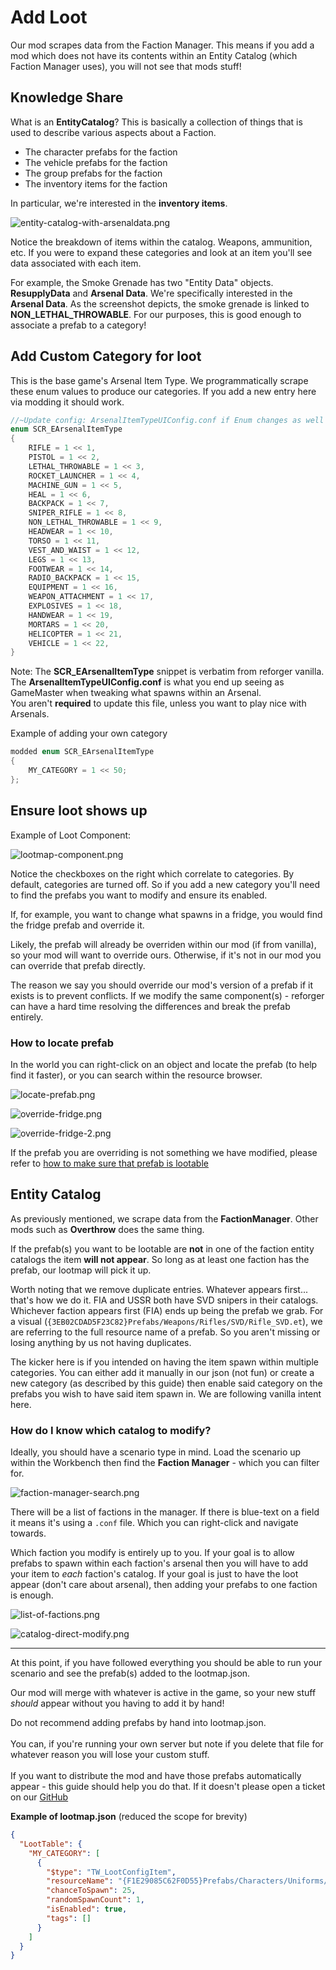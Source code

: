 ﻿# Add Loot

Our mod scrapes data from the Faction Manager. This means if you add a mod which does not have its contents within an Entity Catalog (which Faction Manager uses), 
you will not see that mods stuff!

## Knowledge Share

What is an **EntityCatalog**? This is basically a collection of things that is used to describe various aspects about a Faction. 

- The character prefabs for the faction
- The vehicle prefabs for the faction
- The group prefabs for the faction
- The inventory items for the faction

In particular, we're interested in the **inventory items**.

![entity-catalog-with-arsenaldata.png](entity-catalog-with-arsenaldata.png)

Notice the breakdown of items within the catalog. Weapons, ammunition, etc. If you were to expand these categories and look
at an item you'll see data associated with each item.

For example, the Smoke Grenade has two "Entity Data" objects. **ResupplyData** and **Arsenal Data**. We're specifically interested 
in the **Arsenal Data**. As the screenshot depicts, the smoke grenade is linked to **NON_LETHAL_THROWABLE**. For our purposes, this 
is good enough to associate a prefab to a category!

## Add Custom Category for loot

This is the base game's Arsenal Item Type. We programmatically scrape these enum values to produce our categories. If you
add a new entry here via modding it should work.

```C
//~Update config: ArsenalItemTypeUIConfig.conf if Enum changes as well as any Editor related Attributes!
enum SCR_EArsenalItemType
{
	RIFLE = 1 << 1,
	PISTOL = 1 << 2,
	LETHAL_THROWABLE = 1 << 3,
	ROCKET_LAUNCHER = 1 << 4,
	MACHINE_GUN = 1 << 5,
	HEAL = 1 << 6,
	BACKPACK = 1 << 7,
	SNIPER_RIFLE = 1 << 8,
	NON_LETHAL_THROWABLE = 1 << 9,
	HEADWEAR = 1 << 10,
	TORSO = 1 << 11,
	VEST_AND_WAIST = 1 << 12,
	LEGS = 1 << 13,
	FOOTWEAR = 1 << 14,
	RADIO_BACKPACK = 1 << 15,
	EQUIPMENT = 1 << 16,
	WEAPON_ATTACHMENT = 1 << 17,
	EXPLOSIVES = 1 << 18,
	HANDWEAR = 1 << 19,
	MORTARS = 1 << 20,
	HELICOPTER = 1 << 21,
	VEHICLE = 1 << 22,
}
```
<warning>
Note: The <strong>SCR_EArsenalItemType</strong> snippet is verbatim from reforger vanilla. The <strong>ArsenalItemTypeUIConfig.conf</strong> is what 
you end up seeing as GameMaster when tweaking what spawns within an Arsenal. <br/>
You aren't <strong>required</strong> to update this file, unless you want to play nice with Arsenals.
</warning>

Example of adding your own category

```C
modded enum SCR_EArsenalItemType
{
    MY_CATEGORY = 1 << 50;
};
```

## Ensure loot shows up

Example of Loot Component: 

![lootmap-component.png](lootmap-component.png)

<tip>
Notice the checkboxes on the right which correlate to categories. By default, categories are turned off. So if you add a new 
category you'll need to find the prefabs you want to modify and ensure its enabled.
</tip>

If, for example, you want to change what spawns in a fridge, you would find the fridge prefab and override it.

Likely, the prefab will already be overriden within our mod (if from vanilla), so your mod will want to override ours. Otherwise, if it's not in our mod you can override
that prefab directly. 

<note>
The reason we say you should override our mod's version of a prefab if it exists is to prevent conflicts. If we modify the same 
component(s) - reforger can have a hard time resolving the differences and break the prefab entirely.
</note>

### How to locate prefab

In the world you can right-click on an object and locate the prefab (to help find it faster), or you can search within the resource browser.

![locate-prefab.png](locate-prefab.png)

![override-fridge.png](override-fridge.png)

![override-fridge-2.png](override-fridge-2.png)

If the prefab you are overriding is not something we have modified, please refer to [how to make sure that prefab is lootable](Lootable-Container.md)

## Entity Catalog

As previously mentioned, we scrape data from the **FactionManager**. Other mods such as **Overthrow** does the same thing. 

If the prefab(s) you want to be lootable are **not** in one of the faction entity catalogs the item **will not appear**. So long as 
at least one faction has the prefab, our lootmap will pick it up.

Worth noting that we remove duplicate entries. Whatever appears first... that's how we do it. FIA and USSR both have SVD snipers in their catalogs. 
Whichever faction appears first (FIA) ends up being the prefab we grab. For a visual (`{3EB02CDAD5F23C82}Prefabs/Weapons/Rifles/SVD/Rifle_SVD.et`), 
we are referring to the full resource name of a prefab. So you aren't missing or losing anything by us not having duplicates.

The kicker here is if you intended on having the item spawn within multiple categories. You can either add it manually in our json (not fun) or create a new category (as described by this guide) then enable 
said category on the prefabs you wish to have said item spawn in. We are following vanilla intent here.

### How do I know which catalog to modify?

Ideally, you should have a scenario type in mind. Load the scenario up within the Workbench then find the **Faction Manager** - which you can filter for.

![faction-manager-search.png](faction-manager-search.png)

There will be a list of factions in the manager. If there is blue-text on a field it means it's using a `.conf` file. Which you can right-click and navigate towards.

Which faction you modify is entirely up to you. If your goal is to allow prefabs to spawn within each faction's arsenal then you will have to add your item to _each_ faction's catalog.
If your goal is just to have the loot appear (don't care about arsenal), then adding your prefabs to one faction is enough.

![list-of-factions.png](list-of-factions.png)

![catalog-direct-modify.png](catalog-direct-modify.png)

----

At this point, if you have followed everything you should be able to run your scenario and see the prefab(s) added to the lootmap.json.

Our mod will merge with whatever is active in the game, so your new stuff _should_ appear without you having to add it by hand! 

<warning>
Do not recommend adding prefabs by hand into lootmap.json. <br/><br/>
You can, if you're running your own server but note if you delete that file for whatever reason you will lose your custom stuff. <br/><br/>
If you want to distribute the mod and have those prefabs automatically appear - this guide should help you do that. If it doesn't please open a ticket on our <a href="https://github.com/trainwreckers/trainwrecklooting/issues">GitHub</a>
</warning>

**Example of lootmap.json** (reduced the scope for brevity)

```json
{
  "LootTable": {
    "MY_CATEGORY": [
      {
        "$type": "TW_LootConfigItem",
        "resourceName": "{F1E29085C62F0D55}Prefabs/Characters/Uniforms/Jacket_KZS/Jacket_KZS.et",
        "chanceToSpawn": 25,
        "randomSpawnCount": 1,
        "isEnabled": true,
        "tags": []
      }
    ]
  }
}
```